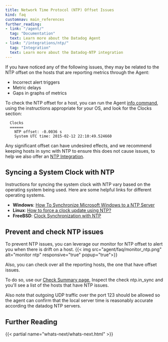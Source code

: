 ```yaml
---
title: Network Time Protocol (NTP) Offset Issues
kind: faq
customnav: main_references
further_reading:
- link: "/agent/"
  tag: "Documentation"
  text: Learn more about the Datadog Agent
- link: "/integrations/ntp/"
  tag: "Integration"
  text: Learn more about the Datadog-NTP integration
---
```


If you have noticed any of the following issues, they may be related to the NTP offset on the hosts that are reporting metrics through the Agent:

* Incorrect alert triggers
* Metric delays
* Gaps in graphs of metrics

To check the NTP offset for a host, you can run the Agent [info command](/agent/faq/agent-status-and-information), using the instructions appropriate for your OS, and look for the Clocks section:

```
  Clocks
  ======
    NTP offset: -0.0036 s
    System UTC time: 2015-02-12 22:10:49.524660
```


Any significant offset can have undesired effects, and we recommend keeping hosts in sync with NTP to ensure this does not cause issues, to help we also offer an [NTP Integration](/integrations/ntp).

## Syncing a System Clock with NTP

Instructions for syncing the system clock with NTP vary based on the operating system being used. Here are some helpful links for different operating systems.

* **Windows**: [How To Synchronize Microsoft Windows to a NTP Server](http://www.timetoolsglobal.com/2013/06/21/how-to-synchronize-microsoft-windows-to-a-ntp-server-1/)
* **Linux**: [How to force a clock update using NTP?](http://askubuntu.com/questions/254826/how-to-force-a-clock-update-using-ntp)
* **FreeBSD**: [Clock Synchronization with NTP](http://www.freebsd.org/doc/en/books/handbook/network-ntp.html)

## Prevent and check NTP issues 

To prevent NTP issues, you can leverage our monitor for NTP offset to alert you when there is drift on a host.
{{< img src="agent/faq/monitor_ntp.png" alt="monitor ntp" responsive="true" popup="true">}}

Also, you can check over all the reporting hosts, the one that have offset issues.

To do so, use our [Check Summary page](https://app.datadoghq.com/check/summary), Inspect the check ntp.in_sync and you'll see a list of the hosts that have NTP issues.

Also note that outgoing UDP traffic over the port 123 should be allowed so the agent can confirm that the local server time is reasonably accurate according the datadog NTP servers.

## Further Reading

{{< partial name="whats-next/whats-next.html" >}}